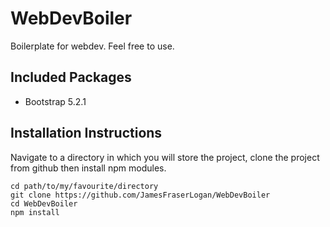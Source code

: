# WebDevBoiler
Boilerplate for webdev. Feel free to use.

## Included Packages
* Bootstrap 5.2.1

## Installation Instructions

Navigate to a directory in which you will store the project, clone the project from github then install npm modules.

```
cd path/to/my/favourite/directory
git clone https://github.com/JamesFraserLogan/WebDevBoiler
cd WebDevBoiler
npm install
```

